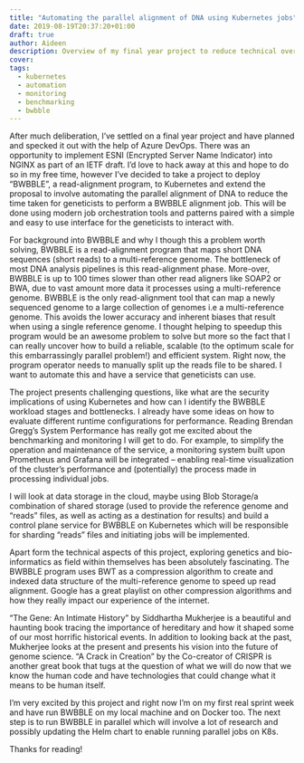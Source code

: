 ```yaml
---
title: "Automating the parallel alignment of DNA using Kubernetes jobs"
date: 2019-08-19T20:37:20+01:00
draft: true
author: Aideen
description: Overview of my final year project to reduce technical overhead and time for geneticists to perform alignment jobs.
cover:
tags:
  - kubernetes
  - automation
  - monitoring
  - benchmarking
  - bwbble
---
```


After much deliberation, I’ve settled on a final year project and have planned and specked it out with the help of Azure DevOps. There was an opportunity to implement ESNI (Encrypted Server Name Indicator) into NGINX as part of an IETF draft. I’d love to hack away at this and hope to do so in my free time, however I’ve decided to take a project to deploy “BWBBLE”, a read-alignment program, to Kubernetes and extend the proposal to involve automating the parallel alignment of DNA to reduce the time taken for geneticists to perform a BWBBLE alignment job. This will be done using modern job orchestration tools and patterns paired with a simple and easy to use interface for the geneticists to interact with.

For background into BWBBLE and why I though this a problem worth solving, BWBBLE is a read-alignment program that maps short DNA sequences (short reads) to a multi-reference genome. The bottleneck of most DNA analysis pipelines is this read-alignment phase. More-over, BWBBLE is up to 100 times slower than other read aligners like SOAP2 or BWA, due to vast amount more data it processes using a multi-reference genome. BWBBLE is the only read-alignment tool that can map a newly sequenced genome to a large collection of genomes i.e a multi-reference genome. This avoids the lower accuracy and inherent biases that result when using a single reference genome. I thought helping to speedup this program would be an awesome problem to solve but more so the fact that I can really uncover how to build a reliable, scalable (to the optimum scale for this embarrassingly parallel problem!) and efficient system. Right now, the program operator needs to manually split up the reads file to be shared. I want to automate this and have a service that geneticists can use.

The project presents challenging questions, like what are the security implications of using Kubernetes and how can I identify the BWBBLE workload stages and bottlenecks. I already have some ideas on how to evaluate different runtime configurations for performance. Reading Brendan Gregg’s System Performance has really got me excited about the benchmarking and monitoring I will get to do. For example, to simplify the operation and maintenance of the service, a monitoring system built upon Prometheus and Grafana will be integrated – enabling real-time visualization of the cluster’s performance and (potentially) the process made in processing individual jobs.

I will look at data storage in the cloud, maybe using Blob Storage/a combination of shared storage (used to provide the reference genome and “reads” files, as well as acting as a destination for results) and build a control plane service for BWBBLE on Kubernetes which will be responsible for sharding “reads” files and initiating jobs will be implemented.

Apart form the technical aspects of this project, exploring genetics and bio-informatics as field within themselves has been absolutely fascinating. The BWBBLE program uses BWT as a compression algorithm to create and indexed data structure of the multi-reference genome to speed up read alignment. Google has a great playlist on other compression algorithms and how they really impact our experience of the internet.

“The Gene: An Intimate History” by Siddhartha Mukherjee is a beautiful and haunting book tracing the importance of hereditary and how it shaped some of our most horrific historical events. In addition to looking back at the past, Mukherjee looks at the present and presents his vision into the future of genome science. “A Crack in Creation” by the Co-creator of CRISPR is another great book that tugs at the question of what we will do now that we know the human code and have technologies that could change what it means to be human itself.

I’m very excited by this project and right now I’m on my first real sprint week and have run BWBBLE on my local machine and on Docker too. The next step is to run BWBBLE in parallel which will involve a lot of research and possibly updating the Helm chart to enable running parallel jobs on K8s.

Thanks for reading!
